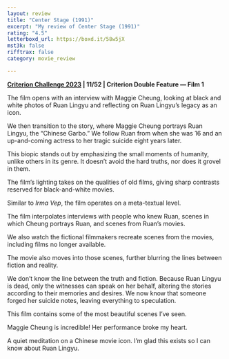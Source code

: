 ```yaml
---
layout: review
title: "Center Stage (1991)"
excerpt: "My review of Center Stage (1991)"
rating: "4.5"
letterboxd_url: https://boxd.it/58w5jX
mst3k: false
rifftrax: false
category: movie_review

---
```


<b><a href="https://boxd.it/pXW6q">Criterion Challenge 2023</a> | 11/52 | Criterion Double Feature — Film 1</b>

The film opens with an interview with Maggie Cheung, looking at black and white photos of Ruan Lingyu and reflecting on Ruan Lingyu’s legacy as an icon.

We then transition to the story, where Maggie Cheung portrays Ruan Lingyu, the “Chinese Garbo.” We follow Ruan from when she was 16 and an up-and-coming actress to her tragic suicide eight years later.

This biopic stands out by emphasizing the small moments of humanity, unlike others in its genre. It doesn’t avoid the hard truths, nor does it grovel in them.

The film’s lighting takes on the qualities of old films, giving sharp contrasts reserved for black-and-white movies.

Similar to <i>Irma Vep</i>, the film operates on a meta-textual level.

The film interpolates interviews with people who knew Ruan, scenes in which Cheung portrays Ruan, and scenes from Ruan’s movies.

We also watch the fictional filmmakers recreate scenes from the movies, including films no longer available.

The movie also moves into those scenes, further blurring the lines between fiction and reality.

We don’t know the line between the truth and fiction. Because Ruan Lingyu is dead, only the witnesses can speak on her behalf, altering the stories according to their memories and desires. We now know that someone forged her suicide notes, leaving everything to speculation.

This film contains some of the most beautiful scenes I’ve seen.

Maggie Cheung is incredible! Her performance broke my heart.

A quiet meditation on a Chinese movie icon. I’m glad this exists so I can know about Ruan Lingyu.